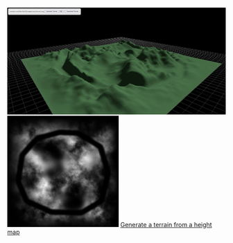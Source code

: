 ![Terrain Heightmap](screenshot.jpg)
![](terrain3.png)
[Generate a terrain from a height map](https://codepen.io/Data-Bee38/full/wBwprYr)
